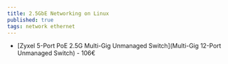 ```yaml
---
title: 2.5GbE Networking on Linux
published: true
tags: network ethernet
---
```

> 

- [Zyxel 5-Port PoE 2.5G Multi-Gig Unmanaged Switch](Multi-Gig 12-Port Unmanaged Switch) - 106€

